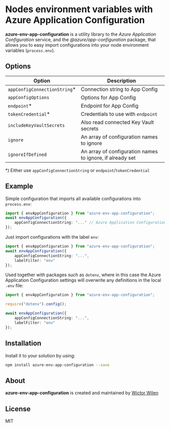 # Nodes environment variables with Azure Application Configuration

**azure-env-app-configuration** is a utility library to the *Azure Application Configuration* service, and the *@azure/app-configuration* package, that allows you to easy import configurations into your node environment variables (`process.env`).

## Options

| Option | Description |
|--------|-------------|
|`appConfigConnectionString`*| Connection string to App Config |
|`appConfigOptions` | Options for App Config |
|`endpoint`* | Endpoint for App Config |
|`tokenCredential`*| Credentials to use with `endpoint`|
|`includeKeyVaultSecrets`| Also read connected Key Vault secrets|
|`ignore` | An array of configuration names to ignore |
|`ignoreIfDefined`| An array of configuration names to ignore, if already set|

*) Either use `appConfigConnectionString` or `endpoint`/`tokenCredential`

## Example

Simple configuration that imports all available configurations into `process.env`:

``` TypeScript
import { envAppConfiguration } from "azure-env-app-configuration";
await envAppConfiguration({
    appConfigConnectionString: "..." // Azure Application Configuration connection string
});
```

Just import configurations with the label `env`:

``` TypeScript
import { envAppConfiguration } from "azure-env-app-configuration";
await envAppConfiguration({
    appConfigConnectionString: "...",
    labelFilter: "env"
});
```

Used together with packages such as `dotenv`, where in this case the Azure Application Configuration settings will overwrite any definitions in the local `.env` file:

``` TypeScript
import { envAppConfiguration } from "azure-env-app-configuration";

require("dotenv").config();

await envAppConfiguration({
    appConfigConnectionString: "...",
    labelFilter: "env"
});
```

## Installation

Install it to your solution by using:

``` bash
npm install azure-env-app-configuration --save
```

## About

**azure-env-app-configuration** is created and maintained by [Wictor Wilen](https://www.wictorwilen.se)

## License

MIT
